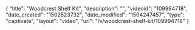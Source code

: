 {
    "title": "Woodcrest Shelf Kit",
    "description": "",
    "videoid": "109994718",
    "date_created": "1502523732",
    "date_modified": "1504247457",
    "type": "captivate",
    "layout": "video",
    "url": "\/v\/woodcrest-shelf-kit\/109994718"
}